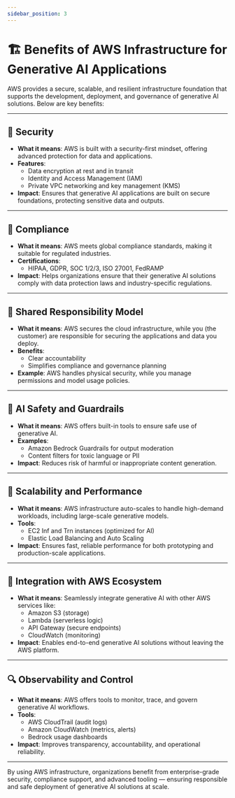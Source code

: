 ```yaml
---
sidebar_position: 3
---
```


# 🏗️ Benefits of AWS Infrastructure for Generative AI Applications

AWS provides a secure, scalable, and resilient infrastructure foundation that supports the development, deployment, and governance of generative AI solutions. Below are key benefits:

---

## 🔐 Security
- **What it means**: AWS is built with a security-first mindset, offering advanced protection for data and applications.
- **Features**:
  - Data encryption at rest and in transit
  - Identity and Access Management (IAM)
  - Private VPC networking and key management (KMS)
- **Impact**: Ensures that generative AI applications are built on secure foundations, protecting sensitive data and outputs.

---

## 📜 Compliance
- **What it means**: AWS meets global compliance standards, making it suitable for regulated industries.
- **Certifications**:
  - HIPAA, GDPR, SOC 1/2/3, ISO 27001, FedRAMP
- **Impact**: Helps organizations ensure that their generative AI solutions comply with data protection laws and industry-specific regulations.

---

## 🎯 Shared Responsibility Model
- **What it means**: AWS secures the cloud infrastructure, while you (the customer) are responsible for securing the applications and data you deploy.
- **Benefits**:
  - Clear accountability
  - Simplifies compliance and governance planning
- **Example**: AWS handles physical security, while you manage permissions and model usage policies.

---

## 🧯 AI Safety and Guardrails
- **What it means**: AWS offers built-in tools to ensure safe use of generative AI.
- **Examples**:
  - Amazon Bedrock Guardrails for output moderation
  - Content filters for toxic language or PII
- **Impact**: Reduces risk of harmful or inappropriate content generation.

---

## 📏 Scalability and Performance
- **What it means**: AWS infrastructure auto-scales to handle high-demand workloads, including large-scale generative models.
- **Tools**:
  - EC2 Inf and Trn instances (optimized for AI)
  - Elastic Load Balancing and Auto Scaling
- **Impact**: Ensures fast, reliable performance for both prototyping and production-scale applications.

---

## 🧩 Integration with AWS Ecosystem
- **What it means**: Seamlessly integrate generative AI with other AWS services like:
  - Amazon S3 (storage)
  - Lambda (serverless logic)
  - API Gateway (secure endpoints)
  - CloudWatch (monitoring)
- **Impact**: Enables end-to-end generative AI solutions without leaving the AWS platform.

---

## 🔍 Observability and Control
- **What it means**: AWS offers tools to monitor, trace, and govern generative AI workflows.
- **Tools**:
  - AWS CloudTrail (audit logs)
  - Amazon CloudWatch (metrics, alerts)
  - Bedrock usage dashboards
- **Impact**: Improves transparency, accountability, and operational reliability.

---

By using AWS infrastructure, organizations benefit from enterprise-grade security, compliance support, and advanced tooling — ensuring responsible and safe deployment of generative AI solutions at scale.
